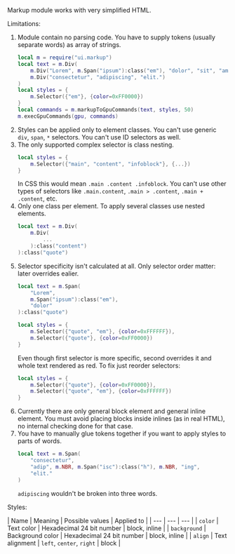 Markup module works with very simplified HTML.

Limitations:

1. Module contain no parsing code. You have to supply tokens (usually separate words) as array of strings.
    ```lua
    local m = require("ui.markup")
    local text = m.Div(
        m.Div("Lorem", m.Span("ipsum"):class("em"), "dolor", "sit", "amet"),
        m.Div("consectetur", "adipiscing", "elit.")
    )
    local styles = {
        m.Selector({"em"}, {color=0xFF0000})
    }
    local commands = m.markupToGpuCommands(text, styles, 50)
    m.execGpuCommands(gpu, commands)
    ```
1. Styles can be applied only to element classes. You can't use generic `div`, `span`, `*` selectors. You can't use ID selectors as well.
1. The only supported complex selector is class nesting.
    ```lua
    local styles = {
        m.Selector({"main", "content", "infoblock"}, {...})
    }
    ```
    In CSS this would mean `.main .content .infoblock`.
    You can't use other types of selectors like `.main.content`,
    `.main > .content`, `.main + .content`, etc.
1. Only one class per element. To apply several classes use nested elements.
    ```lua
    local text = m.Div(
        m.Div(
            ...
        ):class("content")
    ):class("quote")
    ```
1. Selector specificity isn't calculated at all. Only selector order matter: later overrides ealier.
    ```lua
    local text = m.Span(
        "Lorem",
        m.Span("ipsum"):class("em"),
        "dolor"
    ):class("quote")

    local styles = {
        m.Selector({"quote", "em"}, {color=0xFFFFFF}),
        m.Selector({"quote"}, {color=0xFF0000})
    }
    ```
    Even though first selector is more specific, second overrides it
    and whole text rendered as red. To fix just reorder selectors:
    ```lua
    local styles = {
        m.Selector({"quote"}, {color=0xFF0000}),
        m.Selector({"quote", "em"}, {color=0xFFFFFF})
    }
    ```
1. Currently there are only general block element and general inline element. You must avoid placing blocks inside inlines (as in real HTML), no internal checking done for that case.
1. You have to manually glue tokens together if you want to apply styles to parts of words.
    ```lua
    local text = m.Span(
        "consectetur",
        "adip", m.NBR, m.Span("isc"):class("h"), m.NBR, "ing",
        "elit."
    )
    ```
    `adipiscing` wouldn't be broken into three words.

Styles:

| Name | Meaning | Possible values | Applied to |
| --- | --- | --- |
| `color` | Text color | Hexadecimal 24 bit number | block, inline |
| `background` | Background color | Hexadecimal 24 bit number | block, inline |
| `align` | Text alignment | `left`, `center`, `right` | block |
